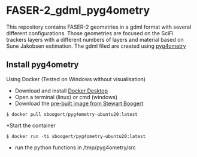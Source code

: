 # FASER-2_gdml_pyg4ometry

This repository contains FASER-2 geometries in a gdml format with several different configurations. 
Those geometries are focused on the SciFi trackers layers with a different numbers of layers and material based on Sune Jakobsen estimation.
The gdml filed are created using [pyg4ometry](http://www.pp.rhul.ac.uk/bdsim/pyg4ometry/)

## Install pyg4ometry
Using Docker (Tested on Windows without visualisation)
* Download and install [Docker Desktop](https://www.docker.com/products/docker-desktop/)
* Open a terminal (linux) or cmd (windows)
* Download the [pre-built image from Stewart Boogert](https://hub.docker.com/r/sboogert/pyg4ometry-ubuntu20/tags)
```
$ docker pull sboogert/pyg4ometry-ubuntu20:latest
```
*Start the container
```
$ docker run -ti sboogert/pyg4ometry-ubuntu20:latest
```
* run the python functions in /tmp/pyg4ometry/src

